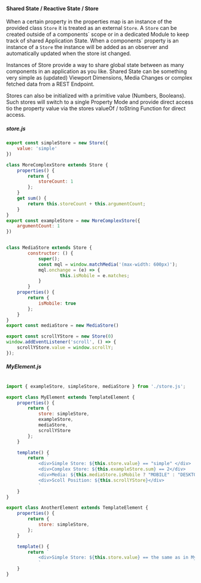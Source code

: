 #### Shared State / Reactive State / Store

When a certain property in the properties map is an instance of the provided class `Store` it is treated as an
external `Store`.
A `Store` can be created outside of a components´ scope or in a dedicated Module to keep track of shared Application
State.
When a components´ property is an instance of a `Store` the instance will be added as an observer and
automatically updated when the store ist changed.

Instances of Store provide a way to share global state between as many components in an application as you like.
Shared State can be something very simple as (updated) Viewport Dimensions, Media Changes or complex fetched data from a REST Endpoint.

Stores can also be initialized with a primitive value (Numbers, Booleans). Such stores will switch to a single Property Mode and provide direct access tio the property value via the stores valueOf / toString Function for direct access.

##### store.js

```javascript
export const simpleStore = new Store({
	value: 'simple'
})

class MoreComplexStore extends Store {
    properties() {
        return {
            storeCount: 1
        };
    }
    get sum() {
        return this.storeCount + this.argumentCount;
    }
}
export const exampleStore = new MoreComplexStore({
	argumentCount: 1
})


class MediaStore extends Store {
		constructor: () {
			super();
			const mql = window.matchMedia('(max-width: 600px)');
			mql.onchange = (e) => {
					this.isMobile = e.matches;
			}
		}
    properties() {
        return {
            isMobile: true
        };
    }
}
export const mediaStore = new MediaStore()

export const scrollYStore = new Store(0)
window.addEventListener('scroll', () => {
	scrollYStore.value = window.scrollY;
});


```

##### MyElement.js

```javascript 

import { exampleStore, simpleStore, mediaStore } from './store.js'; 

export class MyElement extends TemplateElement {
    properties() {
        return {
            store: simpleStore,
            exampleStore,
            mediaStore,
            scrollYStore
        };
    }

    template() {
        return `
        	<div>Simple Store: ${this.store.value} == "simple" </div>
        	<div>Complex Store: ${this.exampleStore.sum} == 2</div>
        	<div>Media: ${this.mediaStore.isMobile ? "MOBILE" : "DESKTOP"}</div>
        	<div>Scoll Position: ${this.scrollYStore}</div>
        	`
    }
}

export class AnotherElement extends TemplateElement {
    properties() {
        return {
            store: simpleStore,
        };
    }

    template() {
        return `
        	<div>Simple Store: ${this.store.value} == the same as in MyElement's template.</div>
        	`
    }
}

```         
